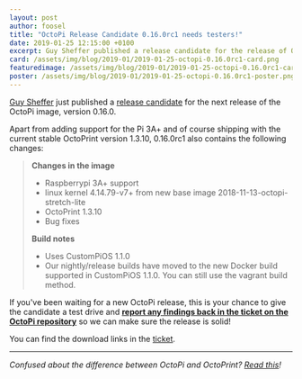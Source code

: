 ```yaml
---
layout: post
author: foosel
title: "OctoPi Release Candidate 0.16.0rc1 needs testers!"
date: 2019-01-25 12:15:00 +0100
excerpt: Guy Sheffer published a release candidate for the release of OctoPi 0.16.0 and is looking for feedback!
card: /assets/img/blog/2019-01/2019-01-25-octopi-0.16.0rc1-card.png
featuredimage: /assets/img/blog/2019-01/2019-01-25-octopi-0.16.0rc1-card.png
poster: /assets/img/blog/2019-01/2019-01-25-octopi-0.16.0rc1-poster.png
---
```


[Guy Sheffer](https://github.com/guysoft) just published a
[release candidate](https://github.com/guysoft/OctoPi/issues/571) for the next release of the OctoPi image, version 0.16.0.

Apart from adding support for the Pi 3A+ and of course shipping with the current stable OctoPrint version
1.3.10, 0.16.0rc1 also contains the following changes:

> **Changes in the image**
>
>   * Raspberrypi 3A+ support
>   * linux kernel 4.14.79-v7+ from new base image 2018-11-13-octopi-stretch-lite
>   * OctoPrint 1.3.10
>   * Bug fixes
>
> **Build notes**
> 
>   * Uses CustomPiOS 1.1.0
>   * Our nightly/release builds have moved to the new Docker build supported in CustomPiOS 1.1.0. You can still use the vagrant build method.

If you've been waiting for a new OctoPi release, this is your chance to give the candidate a test drive
and [**report any findings back in the ticket on the OctoPi repository**](https://github.com/guysoft/OctoPi/issues/571) 
so we can make sure the release is solid!

You can find the download links in the [ticket](https://github.com/guysoft/OctoPi/issues/571).

---

*Confused about the difference between OctoPi and OctoPrint? [Read this](https://discourse.octoprint.org/t/what-is-the-difference-between-octoprint-and-octopi-are-they-the-same-thing/185)!*
 
